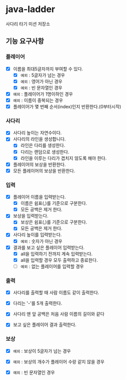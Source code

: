 # java-ladder

사다리 타기 미션 저장소

## 기능 요구사항

### 플레이어
- [x] 이름을 최대5글자까지 부여할 수 있다.
  - [x] ``예외`` : 5글자가 넘는 경우
  - [x] ``예외`` : 영어가 아닌 경우
  - [x] ``예외`` : 빈 문자열인 경우
- [x] ``예외`` : 플레이어가 1명이하인 경우
- [x] ``예외`` : 이름이 중복되는 경우
- [x] 플레이어가 몇 번째 순서(index)인지 반환한다.(0부터시작)

### 사다리
- [x] 사다리 높이는 자연수이다.
- [x] 사다리의 라인을 생성합니다.
  - [x] 라인은 다리를 생성한다.
  - [x] 다리는 랜덤으로 생성한다.
  - [x] 라인을 이루는 다리가 겹치지 않도록 해야 한다.
- [x] 플레이어의 보상을 반환한다.
- [x] 모든 플레이어의 보상을 반환한다.

### 입력
- [x] 플레이어 이름을 입력받는다.
  - [x] 이름은 쉼표(,)를 기준으로 구분한다.
  - [x] 모든 공백은 제거 한다.
- [x] 보상을 입력받는다.
  - [x] 보상은 쉼표(,)를 기준으로 구분한다.
  - [x] 모든 공백은 제거 한다.
- [x] 사다리 높이를 입력받는다.
  - [x] ``예외`` : 숫자가 아닌 경우
- [x] 결과를 보고 싶은 플레이어 입력받는다.
  - [x] all을 입력하기 전까지 계속 입력받는다.
  - [x] all을 입력할 경우 모두 출력하고 종료한다.
  - [ ] ``예외`` : 없는 플레이어를 입력할 경우

### 출력
- [x] 사다리를 출력할 때 사람 이름도 같이 출력한다.
- [x] 다리는 '-'를 5개 출력한다.
- [x] 사다리 맨 앞 공백은 처음 사람 이름의 길이와 같다
- [x] 보고 싶은 플레이어 결과 출력한다.


### 보상
- [x] ``예외`` : 보상이 5글자가 넘는 경우
- [x] ``예외`` : 보상의 개수가 플레이어 수랑 같지 않을 경우
- [x] ``예외`` : 빈 문자열인 경우

